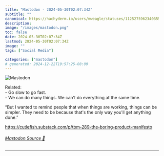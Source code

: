 ```yaml
---
title: "Mastodon - 2024-05-30T02:07:34Z"
subtitle: ""
canonical: https://hachyderm.io/users/mweagle/statuses/112527596234035562
description:
image: "/images/mastodon.png"
toc: false
date: 2024-05-30T02:07:34Z
lastmod: 2024-05-30T02:07:34Z
image: ""
tags: ["Social Media"]

categories: ["mastodon"]
# generated: 2024-12-22T19:57:25-08:00
---
```

![Mastodon](/images/mastodon.png)

<p>Related:<br />- Go slow to go fast.<br />- We can do many things. We can’t do everything at the same time.</p><p>“But I wanted to remind people that when things are working, things can be simpler. They need to be because that&#39;s the only way you&#39;ll get anything done.”</p><p><a href="https://cutlefish.substack.com/p/tbm-289-the-boring-product-manifesto" target="_blank" rel="nofollow noopener noreferrer" translate="no"><span class="invisible">https://</span><span class="ellipsis">cutlefish.substack.com/p/tbm-2</span><span class="invisible">89-the-boring-product-manifesto</span></a></p>


###### [Mastodon Source 🐘](https://hachyderm.io/@mweagle/112527596234035562)

___
